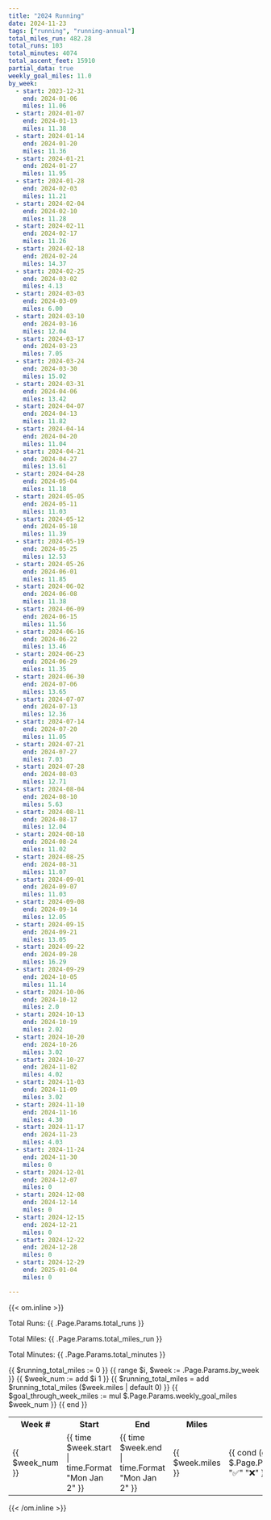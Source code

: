 ```yaml
---
title: "2024 Running"
date: 2024-11-23
tags: ["running", "running-annual"]
total_miles_run: 482.28
total_runs: 103
total_minutes: 4074
total_ascent_feet: 15910
partial_data: true
weekly_goal_miles: 11.0
by_week:
  - start: 2023-12-31
    end: 2024-01-06
    miles: 11.06
  - start: 2024-01-07
    end: 2024-01-13
    miles: 11.38
  - start: 2024-01-14
    end: 2024-01-20
    miles: 11.36
  - start: 2024-01-21
    end: 2024-01-27
    miles: 11.95
  - start: 2024-01-28
    end: 2024-02-03
    miles: 11.21
  - start: 2024-02-04
    end: 2024-02-10
    miles: 11.28
  - start: 2024-02-11
    end: 2024-02-17
    miles: 11.26
  - start: 2024-02-18
    end: 2024-02-24
    miles: 14.37
  - start: 2024-02-25
    end: 2024-03-02
    miles: 4.13
  - start: 2024-03-03
    end: 2024-03-09
    miles: 6.00
  - start: 2024-03-10
    end: 2024-03-16
    miles: 12.04
  - start: 2024-03-17
    end: 2024-03-23
    miles: 7.05
  - start: 2024-03-24
    end: 2024-03-30
    miles: 15.02
  - start: 2024-03-31
    end: 2024-04-06
    miles: 13.42
  - start: 2024-04-07
    end: 2024-04-13
    miles: 11.82
  - start: 2024-04-14
    end: 2024-04-20
    miles: 11.04
  - start: 2024-04-21
    end: 2024-04-27
    miles: 13.61
  - start: 2024-04-28
    end: 2024-05-04
    miles: 11.18
  - start: 2024-05-05
    end: 2024-05-11
    miles: 11.03
  - start: 2024-05-12
    end: 2024-05-18
    miles: 11.39
  - start: 2024-05-19
    end: 2024-05-25
    miles: 12.53
  - start: 2024-05-26
    end: 2024-06-01
    miles: 11.85
  - start: 2024-06-02
    end: 2024-06-08
    miles: 11.38
  - start: 2024-06-09
    end: 2024-06-15
    miles: 11.56
  - start: 2024-06-16
    end: 2024-06-22
    miles: 13.46
  - start: 2024-06-23
    end: 2024-06-29
    miles: 11.35
  - start: 2024-06-30
    end: 2024-07-06
    miles: 13.65
  - start: 2024-07-07
    end: 2024-07-13
    miles: 12.36
  - start: 2024-07-14
    end: 2024-07-20
    miles: 11.05
  - start: 2024-07-21
    end: 2024-07-27
    miles: 7.03
  - start: 2024-07-28
    end: 2024-08-03
    miles: 12.71
  - start: 2024-08-04
    end: 2024-08-10
    miles: 5.63
  - start: 2024-08-11
    end: 2024-08-17
    miles: 12.04
  - start: 2024-08-18
    end: 2024-08-24
    miles: 11.02
  - start: 2024-08-25
    end: 2024-08-31
    miles: 11.07
  - start: 2024-09-01
    end: 2024-09-07
    miles: 11.03
  - start: 2024-09-08
    end: 2024-09-14
    miles: 12.05
  - start: 2024-09-15
    end: 2024-09-21
    miles: 13.05
  - start: 2024-09-22
    end: 2024-09-28
    miles: 16.29
  - start: 2024-09-29
    end: 2024-10-05
    miles: 11.14
  - start: 2024-10-06
    end: 2024-10-12
    miles: 2.0
  - start: 2024-10-13
    end: 2024-10-19
    miles: 2.02
  - start: 2024-10-20
    end: 2024-10-26
    miles: 3.02
  - start: 2024-10-27
    end: 2024-11-02
    miles: 4.02
  - start: 2024-11-03
    end: 2024-11-09
    miles: 3.02
  - start: 2024-11-10
    end: 2024-11-16
    miles: 4.30
  - start: 2024-11-17
    end: 2024-11-23
    miles: 4.03
  - start: 2024-11-24
    end: 2024-11-30
    miles: 0
  - start: 2024-12-01
    end: 2024-12-07
    miles: 0
  - start: 2024-12-08
    end: 2024-12-14
    miles: 0
  - start: 2024-12-15
    end: 2024-12-21
    miles: 0
  - start: 2024-12-22
    end: 2024-12-28
    miles: 0
  - start: 2024-12-29
    end: 2025-01-04
    miles: 0

---
```


<!--more-->

{{< om.inline >}}
<p>Total Runs: {{ .Page.Params.total_runs }}</p>
<p>Total Miles: {{ .Page.Params.total_miles_run }}</p>
<p>Total Minutes: {{ .Page.Params.total_minutes }}</p>

<table>
  <tr>
    <th>Week #</th>
    <th>Start</th>
    <th>End</th>
    <th>Miles</th>
    <th>Goal Complete</th>
    <th>Net Pace</th>
  </tr>
  {{ $running_total_miles := 0 }}
  {{ range $i, $week := .Page.Params.by_week }}
    {{ $week_num := add $i 1 }}
    {{ $running_total_miles = add $running_total_miles ($week.miles | default 0) }}
    {{ $goal_through_week_miles := mul $.Page.Params.weekly_goal_miles $week_num }}
    <tr>
      <td>{{ $week_num }}</td>
      <td>{{ time $week.start | time.Format "Mon Jan 2" }}</td>
      <td>{{ time $week.end | time.Format "Mon Jan 2" }}</td>
      <td>{{ $week.miles }}</td>
      <td>{{ cond (gt $week.miles $.Page.Params.weekly_goal_miles) "✅" "❌" }}</td>
      <td>{{ (sub $running_total_miles $goal_through_week_miles ) | lang.FormatNumber 1 }}</td>
    </tr>
  {{ end }}


</table>
{{< /om.inline >}}
